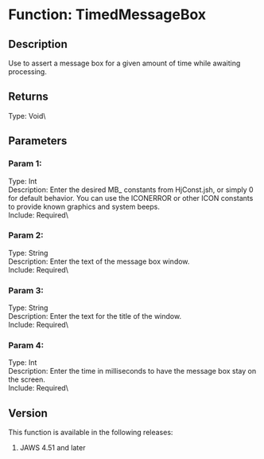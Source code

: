 # Function: TimedMessageBox

## Description

Use to assert a message box for a given amount of time while awaiting
processing.

## Returns

Type: Void\

## Parameters

### Param 1:

Type: Int\
Description: Enter the desired MB\_ constants from HjConst.jsh, or
simply 0 for default behavior. You can use the ICONERROR or other ICON
constants to provide known graphics and system beeps.\
Include: Required\

### Param 2:

Type: String\
Description: Enter the text of the message box window.\
Include: Required\

### Param 3:

Type: String\
Description: Enter the text for the title of the window.\
Include: Required\

### Param 4:

Type: Int\
Description: Enter the time in milliseconds to have the message box stay
on the screen.\
Include: Required\

## Version

This function is available in the following releases:

1.  JAWS 4.51 and later
